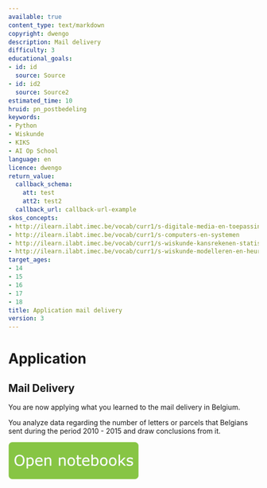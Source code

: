 ```yaml
---
available: true
content_type: text/markdown
copyright: dwengo
description: Mail delivery
difficulty: 3
educational_goals:
- id: id
  source: Source
- id: id2
  source: Source2
estimated_time: 10
hruid: pn_postbedeling
keywords:
- Python
- Wiskunde
- KIKS
- AI Op School
language: en
licence: dwengo
return_value:
  callback_schema:
    att: test
    att2: test2
  callback_url: callback-url-example
skos_concepts:
- http://ilearn.ilabt.imec.be/vocab/curr1/s-digitale-media-en-toepassingen
- http://ilearn.ilabt.imec.be/vocab/curr1/s-computers-en-systemen
- http://ilearn.ilabt.imec.be/vocab/curr1/s-wiskunde-kansrekenen-statistiek
- http://ilearn.ilabt.imec.be/vocab/curr1/s-wiskunde-modelleren-en-heuristiek
target_ages:
- 14
- 15
- 16
- 17
- 18
title: Application mail delivery
version: 3
---
```

# Application
## Mail Delivery
You are now applying what you learned to the mail delivery in Belgium.

You analyze data regarding the number of letters or parcels that Belgians sent during the period 2010 - 2015 and draw conclusions from it.

[![](embed/Knop.png "Button")](https://kiks.ilabt.imec.be/hub/tmplogin?id=0303_en "Practice with Data Notebooks")